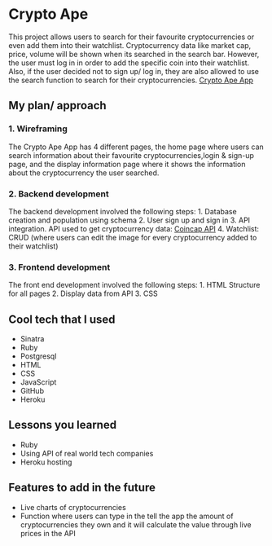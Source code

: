 # Crypto Ape 
This project allows users to search for their favourite cryptocurrencies or even add them into their watchlist. Cryptocurrency data like market cap, price, volume will be shown when its searched in the search bar. However, the user must log in in order to add the specific coin into their watchlist. Also, if the user decided not to sign up/ log in, they are also allowed to use the search function to search for their cryptocurrencies. [Crypto Ape App](https://fierce-scrubland-43731.herokuapp.com/)

## My plan/ approach
### 1. Wireframing
The Crypto Ape App has 4 different pages, the home page where users can search information about their favourite cryptocurrencies,login & sign-up page, and the display information page where it shows the information about the cryptocurrency the user searched. 

### 2. Backend development
The backend development involved the following steps:
    1. Database creation and population using schema
    2. User sign up and sign in
    3. API integration. API used to get cryptocurrency data: [Coincap API](https://docs.coincap.io/)
    4. Watchlist: CRUD (where users can edit the image for every cryptocurrency added to their watchlist)

### 3. Frontend development
The front end development involved the following steps:
    1. HTML Structure for all pages
    2. Display data from API 
    3. CSS
    
## Cool tech that I used
- Sinatra
- Ruby
- Postgresql
- HTML
- CSS
- JavaScript
- GitHub
- Heroku

## Lessons you learned
- Ruby 
- Using API of real world tech companies
- Heroku hosting

## Features to add in the future
- Live charts of cryptocurrencies
- Function where users can type in the tell the app the amount of cryptocurrencies they own and it will calculate the value through live prices in the API






